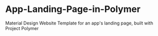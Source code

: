 App-Landing-Page-in-Polymer
===========================

Material Design Website Template for an app's landing page, built with Project Polymer

